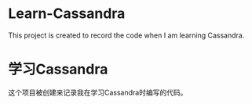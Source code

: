 # Learn-Cassandra
This project is created to record the code when I am learning Cassandra.

# 学习Cassandra
这个项目被创建来记录我在学习Cassandra时编写的代码。
